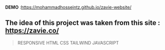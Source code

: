 **DEMO** :https://mohammadhosseintz.github.io/zavie-website/
## The idea of this project was taken from this site : https://zavie.co/

> RESPONSIVE
> HTML
> CSS
> TAILWIND
> JAVASCRIPT


